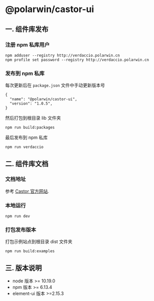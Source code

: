 # @polarwin/castor-ui

## 一. 组件库发布

### 注册 npm 私库用户

```shell
npm adduser --registry http://verdaccio.polarwin.cn
npm profile set password --registry http://verdaccio.polarwin.cn
```

### 发布到 npm 私库

每次更新后在 `package.json` 文件中手动更新版本号

```shell
{
  "name": "@polarwin/castor-ui",
  "version": "1.0.5",
}
```

然后打包到根目录 lib 文件夹

```shell
npm run build:packages
```

最后发布到 npm 私库

```shell
npm run verdaccio
```

## 二. 组件库文档

### 文档地址

参考 [Castor 官方网站](http://castor.polarwin.cn/).

### 本地运行

```shell
npm run dev
```

### 打包发布版本

打包示例站点到根目录 dist 文件夹

```shell
npm run build:examples
```

## 三. 版本说明

- node 版本 >= 10.19.0
- npm 版本 >= 6.13.4
- element-ui 版本 >=2.15.3
